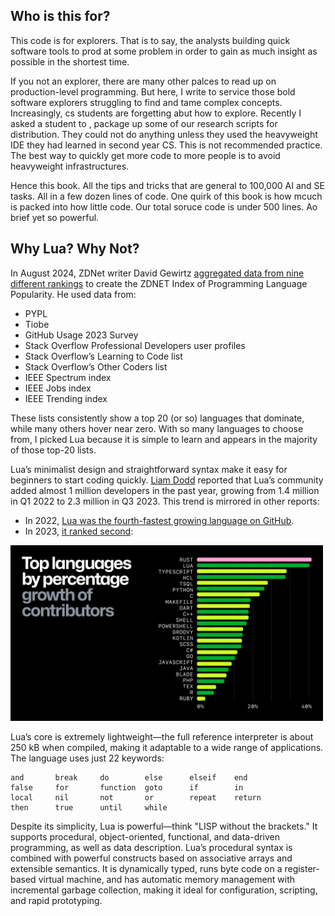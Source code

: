 
## Who is this for?

This code is for explorers. That is to say, the analysts building quick software tools to prod at some
problem in order to gain as much insight as possible in the shortest time.

If you not an explorer, there are many other palces to read  up on production-level programming.
But here, I write to service those bold software explorers struggling to find and tame  complex concepts. 
Increasingly, cs students are forgetting abut how to explore.
Recently I asked a student to , package up some of our research scripts for distribution. They could not do
anything unless they used the heavyweight IDE they had learned in second year CS.
This is not recommended practice. 
The best  way to quickly get more code to more people is to avoid heavyweight infrastructures.

Hence this book. All the tips and tricks that are general to 100,000 AI and SE tasks. All in a few dozen lines of code.
One quirk of this book is how mcuch is packed into how little code. Our total soruce code is under 500 lines. Ao brief yet so powerful.



## Why Lua? Why Not?

In August 2024, ZDNet writer David Gewirtz [aggregated data from nine different rankings](https://www.zdnet.com/article/the-most-popular-programming-languages-in-2024-and-what-that-even-means/) to create the ZDNET Index of Programming Language Popularity. He used data from:

- PYPL
- Tiobe
- GitHub Usage 2023 Survey
- Stack Overflow Professional Developers user profiles
- Stack Overflow’s Learning to Code list
- Stack Overflow’s Other Coders list
- IEEE Spectrum index
- IEEE Jobs index
- IEEE Trending index

These lists consistently show a top 20 (or so) languages that dominate, while many others hover near zero. With so many languages to choose from, I picked Lua because it is simple to learn and appears in the majority of those top-20 lists.

Lua’s minimalist design and straightforward syntax make it easy for beginners to start coding quickly. [Liam Dodd](https://www.developernation.net/blog/language-communities-who-leads-the-way/#:~:text=Lua%20has%20shown%20massive%20growth,AR%2FVR%20picking%20it%20up) reported that Lua’s community added almost 1 million developers in the past year, growing from 1.4 million in Q1 2022 to 2.3 million in Q3 2023. This trend is mirrored in other reports:

- In 2022, [Lua was the fourth-fastest growing language on GitHub](https://octoverse.github.com/2022/top-programming-languages).
- In 2023, [it ranked second](https://github.blog/news-insights/research/the-state-of-open-source-and-ai/):

<img src="docs/img/ghgrowth.png" width=500>

Lua’s core is extremely lightweight—the full reference interpreter is about 250 kB when compiled, making it adaptable to a wide range of applications. The language uses just 22 keywords:

```
and       break     do        else      elseif    end
false     for       function  goto      if        in
local     nil       not       or        repeat    return
then      true      until     while
```

Despite its simplicity, Lua is powerful—think "LISP without the brackets." It
supports procedural, object-oriented, functional, and data-driven programming,
as well as data description. Lua’s procedural syntax is combined with powerful
constructs based on associative arrays and extensible semantics. It is
dynamically typed, runs byte code on a register-based virtual machine, and has
automatic memory management with incremental garbage collection, making it ideal
for configuration, scripting, and rapid prototyping.




 
